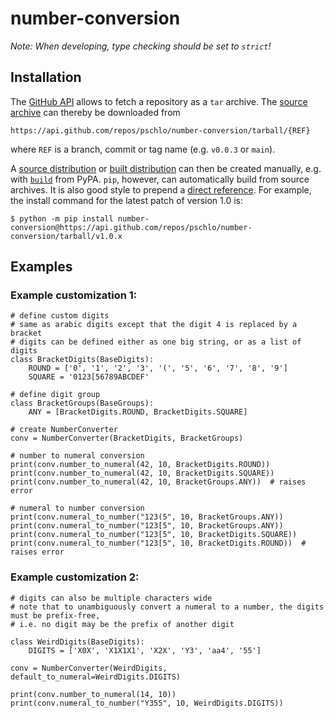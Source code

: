 # number-conversion

*Note: When developing, type checking should be set to `strict`!*

## Installation

The
[GitHub API](https://docs.github.com/en/rest/repos/contents?apiVersion=2022-11-28#download-a-repository-archive-tar)
allows to fetch a repository as a `tar` archive. The
[source archive](https://packaging.python.org/en/latest/glossary/#term-Source-Archive) 
can thereby be downloaded from
```
https://api.github.com/repos/pschlo/number-conversion/tarball/{REF}
```
where `REF` is a branch, commit or tag name (e.g. `v0.0.3` or `main`).

A
[source distribution](https://packaging.python.org/en/latest/glossary/#term-Source-Distribution-or-sdist)
or
[built distribution](https://packaging.python.org/en/latest/glossary/#term-Built-Distribution)
can then be created manually, e.g. with [`build`](https://pypa-build.readthedocs.io) from PyPA. `pip`, however, can automatically build from source archives. It is also good style to prepend a [direct reference](https://peps.python.org/pep-0440/#direct-references). For example, the install command for the latest patch of version 1.0 is:
```
$ python -m pip install number-conversion@https://api.github.com/repos/pschlo/number-conversion/tarball/v1.0.x
```

## Examples

### Example customization 1:

```python3
# define custom digits
# same as arabic digits except that the digit 4 is replaced by a bracket
# digits can be defined either as one big string, or as a list of digits
class BracketDigits(BaseDigits):
    ROUND = ['0', '1', '2', '3', '(', '5', '6', '7', '8', '9']
    SQUARE = '0123[56789ABCDEF'

# define digit group
class BracketGroups(BaseGroups):
    ANY = [BracketDigits.ROUND, BracketDigits.SQUARE]

# create NumberConverter
conv = NumberConverter(BracketDigits, BracketGroups)

# number to numeral conversion
print(conv.number_to_numeral(42, 10, BracketDigits.ROUND))
print(conv.number_to_numeral(42, 10, BracketDigits.SQUARE))
print(conv.number_to_numeral(42, 10, BracketGroups.ANY))  # raises error

# numeral to number conversion
print(conv.numeral_to_number("123(5", 10, BracketGroups.ANY))
print(conv.numeral_to_number("123[5", 10, BracketGroups.ANY))
print(conv.numeral_to_number("123[5", 10, BracketDigits.SQUARE))
print(conv.numeral_to_number("123[5", 10, BracketDigits.ROUND))  # raises error
```

### Example customization 2:

```python3
# digits can also be multiple characters wide
# note that to unambiguously convert a numeral to a number, the digits must be prefix-free,
# i.e. no digit may be the prefix of another digit

class WeirdDigits(BaseDigits):
    DIGITS = ['X0X', 'X1X1X1', 'X2X', 'Y3', 'aa4', '55']

conv = NumberConverter(WeirdDigits, default_to_numeral=WeirdDigits.DIGITS)

print(conv.number_to_numeral(14, 10))
print(conv.numeral_to_number("Y355", 10, WeirdDigits.DIGITS))
```

